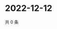 # 2022-12-12

共 0 条

<!-- BEGIN WEIBO -->
<!-- 最后更新时间 Mon Dec 12 2022 14:18:08 GMT+0800 (China Standard Time) -->

<!-- END WEIBO -->
